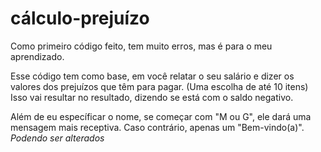 # cálculo-prejuízo


Como primeiro código feito, tem muito erros, mas é para o meu aprendizado. 


Esse código tem como base, em você relatar o seu salário e dizer os valores dos prejuízos que têm para pagar. (Uma escolha de até 10 itens)
Isso vai resultar no resultado, dizendo se está com o saldo negativo.

Além de eu específicar o nome, se começar com "M ou G", ele dará uma mensagem mais receptiva. Caso contrário, apenas um "Bem-vindo(a)".
*Podendo ser alterados*
